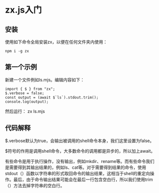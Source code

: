 # zx.js入门

## 安装

使用如下命令全局安装zx，以便在任何文件夹内使用：
```
npm i -g zx
```

## 第一个示例

新建一个文件例如ls.mjs。编辑内容如下：

```
import { $ } from "zx";$.verbose = false;const output = (await $`ls`).stdout.trim();console.log(output);
```

然后运行：
	zx ls.mjs

## 代码解释

$.verbose默认为true，会输出被调用的shell命令本身，我们这里设置为false。

$符号的作用是调用shell命令，大多数命令的调用都是异步的，所以加上await。

有些命令是用于执行操作，没有输出，例如mkdir、rename等。而有些命令我们是需要得到其输出结果的，例如ls、cat等。对于需要得到结果的命令，使用stdout（）函数以字符串的形式取回命令的输出结果，这相当于shell的重定向操作。最后，由于命令输出结果可能会在最后一行包含空白行，所以我们使用trim（）方法去掉字符串的空白行。

